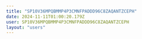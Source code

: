 ```yaml
---
title: "SP10V36MPQBMMP4P3CMNFPADDD96C8ZAQANTZCEPH"
date: 2024-11-11T01:00:20.179Z
user: SP10V36MPQBMMP4P3CMNFPADDD96C8ZAQANTZCEPH
layout: "users"
---
```

    